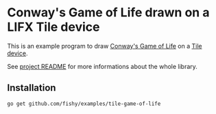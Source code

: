 # Conway's Game of Life drawn on a LIFX Tile device

This is an example program to draw
[Conway's Game of Life](https://en.wikipedia.org/wiki/Conway%27s_Game_of_Life)
on a [Tile device](https://www.lifx.com/products/lifx-tile).

See [project README](../../README.md) for more informations about the whole
library.

## Installation

```
go get github.com/fishy/examples/tile-game-of-life
```
